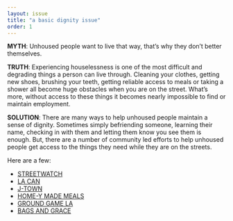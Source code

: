 ```yaml
---
layout: issue
title: "a basic dignity issue"
order: 1
---
```

<strong>MYTH</strong>: Unhoused people want to live that way, that’s why they don’t better themselves.

<strong>TRUTH</strong>: Experiencing houselessness is one of the most difficult and degrading things a person can live through. Cleaning your clothes, getting new shoes, brushing your teeth, getting reliable access to meals or taking a shower all become huge obstacles when you are on the street. What’s more, without access to these things it becomes nearly impossible to find or maintain employment.

<strong>SOLUTION</strong>: There are many ways to help unhoused people maintain a sense of dignity. Sometimes simply befriending someone, learning their name, checking in with them and letting them know you see them is enough. But, there are a number of community led efforts to help unhoused people get access to the things they need while they are on the streets.

Here are a few:

- [STREETWATCH](https://streetwatchla.com/)
- [LA CAN](https://cangress.org/)
- [J-TOWN](https://jtownactionandsolidarity.com/)
- [HOME-Y MADE MEALS](https://www.homeymademeals.com/)
- [GROUND GAME LA](https://www.groundgamela.org/our-mission)
- [BAGS AND GRACE](https://www.bagsandgrace.com/)

